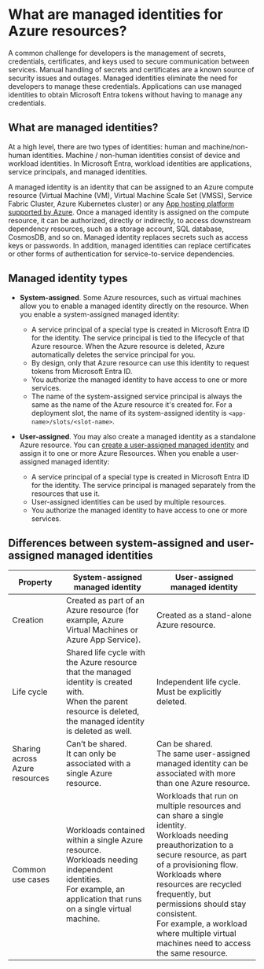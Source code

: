 
# What are managed identities for Azure resources?

A common challenge for developers is the management of secrets, credentials, certificates, and keys used to secure communication between services. Manual handling of secrets and certificates are a known source of security issues and outages. Managed identities eliminate the need for developers to manage these credentials. Applications can use managed identities to obtain Microsoft Entra tokens without having to manage any credentials.

## What are managed identities?

At a high level, there are two types of identities: human and machine/non-human identities. Machine / non-human identities consist of device and workload identities. In Microsoft Entra, workload identities are applications, service principals, and managed identities.

A managed identity is an identity that can be assigned to an Azure compute resource (Virtual Machine (VM), Virtual Machine Scale Set (VMSS), Service Fabric Cluster, Azure Kubernetes cluster) or any [App hosting platform supported by Azure](https://learn.microsoft.com/en-us/azure/developer/intro/hosting-apps-on-azure?source=recommendations). Once a managed identity is assigned on the compute resource, it can be authorized, directly or indirectly, to access downstream dependency resources, such as a storage account, SQL database, CosmosDB, and so on. Managed identity replaces secrets such as access keys or passwords. In addition, managed identities can replace certificates or other forms of authentication for service-to-service dependencies.

## Managed identity types

- **System-assigned**. Some Azure resources, such as virtual machines allow you to enable a managed identity directly on the resource. When you enable a system-assigned managed identity:
    
    - A service principal of a special type is created in Microsoft Entra ID for the identity. The service principal is tied to the lifecycle of that Azure resource. When the Azure resource is deleted, Azure automatically deletes the service principal for you.
    - By design, only that Azure resource can use this identity to request tokens from Microsoft Entra ID.
    - You authorize the managed identity to have access to one or more services.
    - The name of the system-assigned service principal is always the same as the name of the Azure resource it's created for. For a deployment slot, the name of its system-assigned identity is `<app-name>/slots/<slot-name>`.
    
- **User-assigned**. You may also create a managed identity as a standalone Azure resource. You can [create a user-assigned managed identity](https://learn.microsoft.com/en-us/entra/identity/managed-identities-azure-resources/how-manage-user-assigned-managed-identities?pivots=identity-mi-methods-azp) and assign it to one or more Azure Resources. When you enable a user-assigned managed identity:
    
    - A service principal of a special type is created in Microsoft Entra ID for the identity. The service principal is managed separately from the resources that use it.
    - User-assigned identities can be used by multiple resources.
    - You authorize the managed identity to have access to one or more services.

## Differences between system-assigned and user-assigned managed identities

|Property|System-assigned managed identity|User-assigned managed identity|
|---|---|---|
|Creation|Created as part of an Azure resource (for example, Azure Virtual Machines or Azure App Service).|Created as a stand-alone Azure resource.|
|Life cycle|Shared life cycle with the Azure resource that the managed identity is created with.  <br>When the parent resource is deleted, the managed identity is deleted as well.|Independent life cycle.  <br>Must be explicitly deleted.|
|Sharing across Azure resources|Can’t be shared.  <br>It can only be associated with a single Azure resource.|Can be shared.  <br>The same user-assigned managed identity can be associated with more than one Azure resource.|
|Common use cases|Workloads contained within a single Azure resource.  <br>Workloads needing independent identities.  <br>For example, an application that runs on a single virtual machine.|Workloads that run on multiple resources and can share a single identity.  <br>Workloads needing preauthorization to a secure resource, as part of a provisioning flow.  <br>Workloads where resources are recycled frequently, but permissions should stay consistent.  <br>For example, a workload where multiple virtual machines need to access the same resource.|